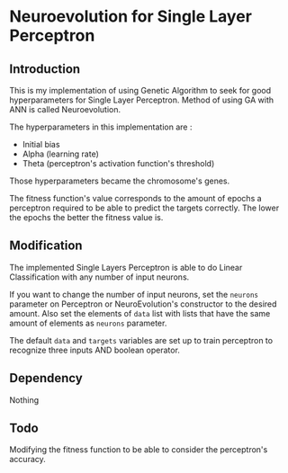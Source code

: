 # Neuroevolution for Single Layer Perceptron

## Introduction
This is my implementation of using Genetic Algorithm to seek for good hyperparameters for Single Layer Perceptron.
Method of using GA with ANN is called Neuroevolution.

The hyperparameters in this implementation are : 
- Initial bias
- Alpha (learning rate)
- Theta (perceptron's activation function's threshold)

Those hyperparameters became the chromosome's genes.

The fitness function's value corresponds to the amount of epochs a perceptron required to be able to predict the targets correctly.
The lower the epochs the better the fitness value is.

## Modification
The implemented Single Layers Perceptron is able to do Linear Classification with any number of input neurons.

If you want to change the number of input neurons, set the ```neurons``` parameter on Perceptron or NeuroEvolution's constructor to the desired amount.
Also set the elements of ```data``` list with lists that have the same amount of elements as ```neurons``` parameter.

The default ```data``` and ```targets``` variables are set up to train perceptron to recognize three inputs AND boolean operator.

## Dependency
Nothing

## Todo
Modifying the fitness function to be able to consider the perceptron's accuracy.
